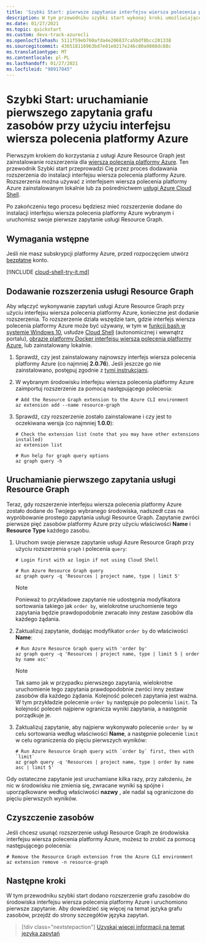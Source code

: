 ```yaml
---
title: 'Szybki Start: pierwsze zapytanie interfejsu wiersza polecenia platformy Azure'
description: W tym przewodniku szybki start wykonaj kroki umożliwiające włączenie rozszerzenia Graf zasobów dla interfejsu wiersza polecenia platformy Azure i uruchomienie pierwszego zapytania.
ms.date: 01/27/2021
ms.topic: quickstart
ms.custom: devx-track-azurecli
ms.openlocfilehash: 5111f59eb760afda4e206837ca5bdf8bcc201338
ms.sourcegitcommit: 436518116963bd7e81e0217e246c80a9808dc88c
ms.translationtype: MT
ms.contentlocale: pl-PL
ms.lasthandoff: 01/27/2021
ms.locfileid: "98917845"
---
```

# <a name="quickstart-run-your-first-resource-graph-query-using-azure-cli"></a>Szybki Start: uruchamianie pierwszego zapytania grafu zasobów przy użyciu interfejsu wiersza polecenia platformy Azure

Pierwszym krokiem do korzystania z usługi Azure Resource Graph jest zainstalowanie rozszerzenia dla [wiersza polecenia platformy Azure](/cli/azure/). Ten przewodnik Szybki start przeprowadzi Cię przez proces dodawania rozszerzenia do instalacji interfejsu wiersza polecenia platformy Azure. Rozszerzenia można używać z interfejsem wiersza polecenia platformy Azure zainstalowanym lokalnie lub za pośrednictwem [usługi Azure Cloud Shell](https://shell.azure.com).

Po zakończeniu tego procesu będziesz mieć rozszerzenie dodane do instalacji interfejsu wiersza polecenia platformy Azure wybranym i uruchomisz swoje pierwsze zapytanie usługi Resource Graph.

## <a name="prerequisites"></a>Wymagania wstępne

Jeśli nie masz subskrypcji platformy Azure, przed rozpoczęciem utwórz [bezpłatne](https://azure.microsoft.com/free/) konto.

[!INCLUDE [cloud-shell-try-it.md](../../../includes/cloud-shell-try-it.md)]

## <a name="add-the-resource-graph-extension"></a>Dodawanie rozszerzenia usługi Resource Graph

Aby włączyć wykonywanie zapytań usługi Azure Resource Graph przy użyciu interfejsu wiersza polecenia platformy Azure, konieczne jest dodanie rozszerzenia. To rozszerzenie działa wszędzie tam, gdzie interfejs wiersza polecenia platformy Azure może być używany, w tym w [funkcji bash w systemie Windows 10](/windows/wsl/install-win10), usłudze [Cloud Shell](https://shell.azure.com) (autonomicznej i wewnątrz portalu), [obrazie platformy Docker interfejsu wiersza polecenia platformy Azure](https://hub.docker.com/_/microsoft-azure-cli), lub zainstalowany lokalnie.

1. Sprawdź, czy jest zainstalowany najnowszy interfejs wiersza polecenia platformy Azure (co najmniej **2.0.76**). Jeśli jeszcze go nie zainstalowano, postępuj zgodnie z [tymi instrukcjami](/cli/azure/install-azure-cli-windows).

1. W wybranym środowisku interfejsu wiersza polecenia platformy Azure zaimportuj rozszerzenie za pomocą następującego polecenia:

   ```azurecli-interactive
   # Add the Resource Graph extension to the Azure CLI environment
   az extension add --name resource-graph
   ```

1. Sprawdź, czy rozszerzenie zostało zainstalowane i czy jest to oczekiwana wersja (co najmniej **1.0.0**):

   ```azurecli-interactive
   # Check the extension list (note that you may have other extensions installed)
   az extension list

   # Run help for graph query options
   az graph query -h
   ```

## <a name="run-your-first-resource-graph-query"></a>Uruchamianie pierwszego zapytania usługi Resource Graph

Teraz, gdy rozszerzenie interfejsu wiersza polecenia platformy Azure zostało dodane do Twojego wybranego środowiska, nadszedł czas na wypróbowanie prostego zapytania usługi Resource Graph. Zapytanie zwróci pierwsze pięć zasobów platformy Azure przy użyciu właściwości **Name** i **Resource Type** każdego zasobu.

1. Uruchom swoje pierwsze zapytanie usługi Azure Resource Graph przy użyciu rozszerzenia `graph` i polecenia `query`:

   ```azurecli-interactive
   # Login first with az login if not using Cloud Shell

   # Run Azure Resource Graph query
   az graph query -q 'Resources | project name, type | limit 5'
   ```

   > [!NOTE]
   > Ponieważ to przykładowe zapytanie nie udostępnia modyfikatora sortowania takiego jak `order by`, wielokrotne uruchomienie tego zapytania będzie prawdopodobnie zwracało inny zestaw zasobów dla każdego żądania.

1. Zaktualizuj zapytanie, dodając modyfikator `order by` do właściwości **Name**:

   ```azurecli-interactive
   # Run Azure Resource Graph query with 'order by'
   az graph query -q 'Resources | project name, type | limit 5 | order by name asc'
   ```

   > [!NOTE]
   > Tak samo jak w przypadku pierwszego zapytania, wielokrotne uruchomienie tego zapytania prawdopodobnie zwróci inny zestaw zasobów dla każdego żądania. Kolejność poleceń zapytania jest ważna. W tym przykładzie polecenie `order by` następuje po poleceniu `limit`. Ta kolejność poleceń najpierw ogranicza wyniki zapytania, a następnie porządkuje je.

1. Zaktualizuj zapytanie, aby najpierw wykonywało polecenie `order by` w celu sortowania według właściwości **Name**, a następnie polecenie `limit` w celu ograniczenia do pięciu pierwszych wyników:

   ```azurecli-interactive
   # Run Azure Resource Graph query with `order by` first, then with `limit`
   az graph query -q 'Resources | project name, type | order by name asc | limit 5'
   ```

Gdy ostateczne zapytanie jest uruchamiane kilka razy, przy założeniu, że nic w środowisku nie zmienia się, zwracane wyniki są spójne i uporządkowane według właściwości **nazwy** , ale nadal są ograniczone do pięciu pierwszych wyników.

## <a name="clean-up-resources"></a>Czyszczenie zasobów

Jeśli chcesz usunąć rozszerzenie usługi Resource Graph ze środowiska interfejsu wiersza polecenia platformy Azure, możesz to zrobić za pomocą następującego polecenia:

```azurecli-interactive
# Remove the Resource Graph extension from the Azure CLI environment
az extension remove -n resource-graph
```

## <a name="next-steps"></a>Następne kroki

W tym przewodniku szybki start dodano rozszerzenie grafu zasobów do środowiska interfejsu wiersza polecenia platformy Azure i uruchomiono pierwsze zapytanie. Aby dowiedzieć się więcej na temat języka grafu zasobów, przejdź do strony szczegółów języka zapytań.

> [!div class="nextstepaction"]
> [Uzyskaj więcej informacji na temat języka zapytań](./concepts/query-language.md)
